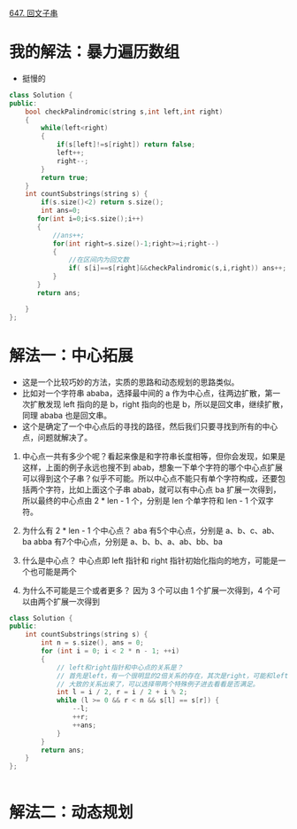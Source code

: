 
[647. 回文子串](https://leetcode-cn.com/problems/palindromic-substrings/description/)



# 我的解法：暴力遍历数组
- 挺慢的
```C++
class Solution {
public:
    bool checkPalindromic(string s,int left,int right)
    {
        while(left<right)
        {
            if(s[left]!=s[right]) return false;
            left++;
            right--;
        }
        return true;
    }
    int countSubstrings(string s) {
        if(s.size()<2) return s.size();
        int ans=0;
       for(int i=0;i<s.size();i++)
       {
           //ans++;
           for(int right=s.size()-1;right>=i;right--)
           {
               //在区间内为回文数
               if( s[i]==s[right]&&checkPalindromic(s,i,right)) ans++;
           }
       }
       return ans;

    }
};
```

# 解法一：中心拓展

- 这是一个比较巧妙的方法，实质的思路和动态规划的思路类似。
- 比如对一个字符串 ababa，选择最中间的 a 作为中心点，往两边扩散，第一次扩散发现 left 指向的是 b，right 指向的也是 b，所以是回文串，继续扩散，同理 ababa 也是回文串。
- 这个是确定了一个中心点后的寻找的路径，然后我们只要寻找到所有的中心点，问题就解决了。
1. 中心点一共有多少个呢？看起来像是和字符串长度相等，但你会发现，如果是这样，上面的例子永远也搜不到 abab，想象一下单个字符的哪个中心点扩展可以得到这个子串？似乎不可能。所以中心点不能只有单个字符构成，还要包括两个字符，比如上面这个子串 abab，就可以有中心点 ba 扩展一次得到，所以最终的中心点由 2 * len - 1 个，分别是 len 个单字符和 len - 1 个双字符。

2. 为什么有 2 * len - 1 个中心点？
aba 有5个中心点，分别是 a、b、c、ab、ba
abba 有7个中心点，分别是 a、b、b、a、ab、bb、ba
3. 什么是中心点？
中心点即 left 指针和 right 指针初始化指向的地方，可能是一个也可能是两个
4. 为什么不可能是三个或者更多？
因为 3 个可以由 1 个扩展一次得到，4 个可以由两个扩展一次得到


```c++
class Solution {
public:
    int countSubstrings(string s) {
        int n = s.size(), ans = 0;
        for (int i = 0; i < 2 * n - 1; ++i) 
        {  
            // left和right指针和中心点的关系是？
            // 首先是left，有一个很明显的2倍关系的存在，其次是right，可能和left指向同一个（偶数时），也可能往后移动一个（奇数）
            // 大致的关系出来了，可以选择带两个特殊例子进去看看是否满足。
            int l = i / 2, r = i / 2 + i % 2;
            while (l >= 0 && r < n && s[l] == s[r]) {
                --l;
                ++r;
                ++ans;
            }
        }
        return ans;
    }
};



```

# 解法二：动态规划